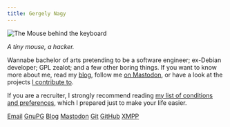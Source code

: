 ```yaml
---
title: Gergely Nagy
---
```


![The Mouse behind the keyboard](/assets/asylum/images/algernon-mouse.png)

*A tiny mouse, a hacker.*

Wannabe bachelor of arts pretending to be a software engineer; ex-Debian developer;
GPL zealot; and a few other boring things. If you want to know more about me,
read my [blog][blog], follow me [on Mastodon][mastodon], or have a look at the
projects [I contribute to][github].

 [blog]: /blog/
 [mastodon]: https://trunk.mad-scientist.club/@algernon
 [github]: https://github.com/algernon

If you are a recruiter, I strongly recommend reading <a
href="/about/for-recruiters/">my list of conditions and preferences</a>, which I
prepared just to make your life easier.

<a href="mailto:asylum@gergo.csillger.hu"
   rel="me"
   class="button"
   title="Email">Email</a>
<a href="https://keybase.io/algernon"
   rel="me"
   class="button"
   title="GPG">GnuPG</a>
<a href="/blog/"
   rel="me"
   class="button"
   title="Blog">Blog</a>
<a href="https://trunk.mad-scientist.club/@algernon" class="button"
   rel="me"
   title="Mastodon">Mastodon</a>
<a href="https://git.madhouse-project.org/algernon"
   rel="me"
   class="button"
   title="Git">Git</a>
<a href="https://github.com/algernon"
   rel="me"
   class="button"
   title="GitHub">GitHub</a>
<a href="xmpp:algernon@chat.csillger.hu"
  rel="me"
  class="button"
  title="Jabber/XMPP">XMPP</a>
